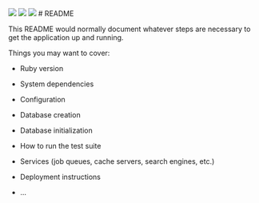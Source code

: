 
<img src="https://travis-ci.org/edwann13/DiidxaZaa.svg?branch=master"/>
<a href="https://codeclimate.com/github/edwann13/DiidxaZaa"><img src="https://codeclimate.com/github/edwann13/DiidxaZaa/badges/gpa.svg" /></a>
<a href="https://codeclimate.com/github/rails/rails/coverage"><img src="https://codeclimate.com/github/rails/rails/badges/coverage.svg" /></a>
# README

This README would normally document whatever steps are necessary to get the
application up and running.

Things you may want to cover:

* Ruby version

* System dependencies

* Configuration

* Database creation

* Database initialization

* How to run the test suite

* Services (job queues, cache servers, search engines, etc.)

* Deployment instructions

* ...
